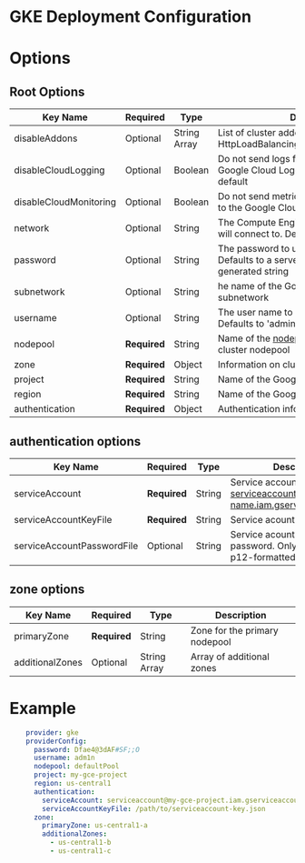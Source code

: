 # GKE Deployment Configuration

# Options
## Root Options
| Key Name | Required | Type | Description|
| --- | --- | --- | --- |
| disableAddons | Optional | String Array | List of cluster addons to disable. Options are HttpLoadBalancing,HorizontalPodAutoscaling |
| disableCloudLogging | Optional | Boolean | Do not send logs from the cluster to the Google Cloud Logging API. Enabled by default |
| disableCloudMonitoring | Optional | Boolean | Do not send metrics from pods in the cluster to the Google Cloud Monitoring API |
| network | Optional | String | The Compute Engine Network that the cluster will connect to. Defaults to 'default' |
| password | Optional | String | The password to use for cluster auth. Defaults to a server-specified randomly-generated string |
| subnetwork | Optional | String | he name of the Google Compute Engine subnetwork |
| username | Optional | String | The user name to use for cluster auth. Defaults to 'admin' |
| nodepool | __Required__ | String | Name of the [nodepool](nodepools/README.md) to use as the primary cluster nodepool |
| zone | __Required__ | Object | Information on cluster zones |
| project | __Required__ | String  | Name of the Google Cloud project to use |
| region | __Required__ | String  | Name of the Google Cloud region to use |
| authentication | __Required__ | Object | Authentication info for GKE |

## authentication options
| Key Name | Required | Type | Description|
| --- | --- | --- | --- |
| serviceAccount | __Required__ | String | Service account name, i.e serviceaccount@project-name.iam.gserviceaccount.com |
| serviceAccountKeyFile | __Required__ | String | Service acount key file. |
| serviceAccountPasswordFile | Optional | String | Service acount key file password. Only relevant for p12-formatted key files. |

## zone options
| Key Name | Required | Type | Description|
| --- | --- | --- | --- |
| primaryZone | __Required__ | String | Zone for the primary nodepool |
| additionalZones | Optional | String Array | Array of additional zones |


# Example
```yaml
    provider: gke
    providerConfig:
      password: Dfae4@3dAF#SF;;O
      username: adm1n
      nodepool: defaultPool
      project: my-gce-project
      region: us-central1 
      authentication:
        serviceAccount: serviceaccount@my-gce-project.iam.gserviceaccount.com
        serviceAccountKeyFile: /path/to/serviceaccount-key.json
      zone:
        primaryZone: us-central1-a
        additionalZones: 
          - us-central1-b
          - us-central1-c
```

